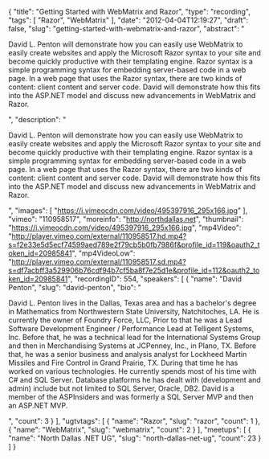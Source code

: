 {
  "title": "Getting Started with WebMatrix and Razor",
  "type": "recording",
  "tags": [
    "Razor",
    "WebMatrix"
  ],
  "date": "2012-04-04T12:19:27",
  "draft": false,
  "slug": "getting-started-with-webmatrix-and-razor",
  "abstract": "<p>David L. Penton will demonstrate how you can easily use WebMatrix to easily create websites and apply the Microsoft Razor syntax to your site and become quickly productive with their templating engine. Razor syntax is a simple programming syntax for embedding server-based code in a web page. In a web page that uses the Razor syntax, there are two kinds of content: client content and server code. David will demonstrate how this fits into the ASP.NET model and discuss new advancements in WebMatrix and Razor.</p>",
  "description": "<p>David L. Penton will demonstrate how you can easily use WebMatrix to easily create websites and apply the Microsoft Razor syntax to your site and become quickly productive with their templating engine. Razor syntax is a simple programming syntax for embedding server-based code in a web page. In a web page that uses the Razor syntax, there are two kinds of content: client content and server code. David will demonstrate how this fits into the ASP.NET model and discuss new advancements in WebMatrix and Razor.</p>",
  "images": [
    "https://i.vimeocdn.com/video/495397916_295x166.jpg"
  ],
  "vimeo": "110958517",
  "moreinfo": "http://northdallas.net",
  "thumbnail": "https://i.vimeocdn.com/video/495397916_295x166.jpg",
  "mp4Video": "http://player.vimeo.com/external/110958517.hd.mp4?s=f2e33e5d5ecf74599aed789e2f79cb5b0fb7986f&profile_id=119&oauth2_token_id=20985841",
  "mp4VideoLow": "http://player.vimeo.com/external/110958517.sd.mp4?s=df7acbff3a529906b76cdf94b7cf5ba8f7e25d1e&profile_id=112&oauth2_token_id=20985841",
  "recordingID": 554,
  "speakers": [
    {
      "name": "David Penton",
      "slug": "david-penton",
      "bio": "<p>David L. Penton lives in the Dallas, Texas area and has a bachelor's degree in Mathematics from Northwestern State University, Natchitoches, LA. He is currently the owner of Foundry Force, LLC, Prior to that he was a Lead Software Development Engineer / Performance Lead at Telligent Systems, Inc. Before that, he was a technical lead for the International Systems Group and then in Merchandising Systems at JCPenney, Inc., in Plano, TX. Before that, he was a senior business and analysis analyst for Lockheed Martin Missiles and Fire Control in Grand Prairie, TX. During that time he has worked on various technologies. He currently spends most of his time with C# and SQL Server. Database platforms he has dealt with (development and admin) include but not limited to SQL Server, Oracle, DB2.  David is a member of the ASPInsiders and was formerly a SQL Server MVP and then an ASP.NET MVP.</p>",
      "count": 3
    }
  ],
  "ugtvtags": [
    {
      "name": "Razor",
      "slug": "razor",
      "count": 1
    },
    {
      "name": "WebMatrix",
      "slug": "webmatrix",
      "count": 2
    }
  ],
  "meetups": [
    {
      "name": "North Dallas .NET UG",
      "slug": "north-dallas-net-ug",
      "count": 23
    }
  ]
}